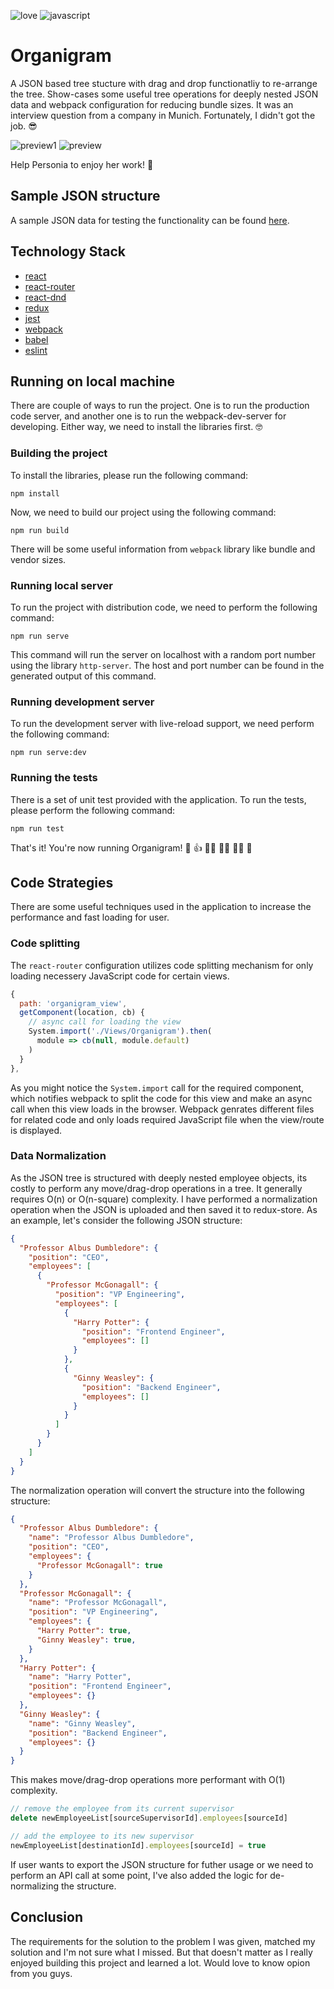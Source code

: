 ![love](https://forthebadge.com/images/badges/built-with-love.svg)
![javascript](https://forthebadge.com/images/badges/made-with-javascript.svg)

# Organigram
A JSON based tree stucture with drag and drop functionatliy to re-arrange the tree. Show-cases some useful tree operations for deeply nested JSON data and webpack configuration for reducing bundle sizes. It was an interview question from a company in Munich. Fortunately, I didn't got the job. 😎

![preview1](./previews/preview_1.png)
![preview](./previews/preview_2.png)

Help Personia to enjoy her work! 🎉

## Sample JSON structure
A sample JSON data for testing the functionality can be found [here](./sample_json.json).

## Technology Stack
* [react](https://reactjs.org/)
* [react-router](https://github.com/ReactTraining/react-router)
* [react-dnd](https://github.com/react-dnd/react-dnd)
* [redux](https://redux.js.org/)
* [jest](https://jestjs.io/)
* [webpack](https://webpack.js.org/)
* [babel](https://babeljs.io/)
* [eslint](https://eslint.org/)

## Running on local machine
There are couple of ways to run the project. One is to run the production code server, and another one is to run the webpack-dev-server for developing. Either way, we need to install the libraries first. 🤓

### Building the project
To install the libraries, please run the following command:
```
npm install
```

Now, we need to build our project using the following command:
```
npm run build
```

There will be some useful information from `webpack` library like bundle and vendor sizes.

### Running local server
To run the project with distribution code, we need to perform the following command:
```
npm run serve
```
This command will run the server on localhost with a random port number using the library `http-server`. The host and port number can be found in the generated output of this command.

### Running development server
To run the development server with live-reload support, we need perform the following command:
```
npm run serve:dev
```

### Running the tests
There is a set of unit test provided with the application. To run the tests, please perform the following command:
```
npm run test
```

That's it! You're now running Organigram! 🍻 👍 👏🏿 🤞🏾 🤙🏼 🎉

## Code Strategies
There are some useful techniques used in the application to increase the performance and fast loading for user.

### Code splitting
The `react-router` configuration utilizes code splitting mechanism for only loading necessery JavaScript code for certain views.
```js
{
  path: 'organigram_view',
  getComponent(location, cb) {
    // async call for loading the view
    System.import('./Views/Organigram').then(
      module => cb(null, module.default)
    )
  }
},
```
As you might notice the `System.import` call for the required component, which notifies webpack to split the code for this view and make an async call when this view loads in the browser. Webpack genrates different files for related code and only loads required JavaScript file when the view/route is displayed.

### Data Normalization
As the JSON tree is structured with deeply nested employee objects, its costly to perform any move/drag-drop operations in a tree. It generally requires O(n) or O(n-square) complexity. I have performed a normalization operation when the JSON is uploaded and then saved it to redux-store. As an example, let's consider the following JSON structure:
```json
{
  "Professor Albus Dumbledore": {
    "position": "CEO",
    "employees": [
      {
        "Professor McGonagall": {
          "position": "VP Engineering",
          "employees": [
            {
              "Harry Potter": {
                "position": "Frontend Engineer",
                "employees": []
              }
            },
            {
              "Ginny Weasley": {
                "position": "Backend Engineer",
                "employees": []
              }
            }
          ]
        }
      }
    ]
  }
}
```
The normalization operation will convert the structure into the following structure:
```json
{
  "Professor Albus Dumbledore": {
    "name": "Professor Albus Dumbledore",
    "position": "CEO",
    "employees": {
      "Professor McGonagall": true
    }
  },
  "Professor McGonagall": {
    "name": "Professor McGonagall",
    "position": "VP Engineering",
    "employees": {
      "Harry Potter": true,
      "Ginny Weasley": true,
    }
  },
  "Harry Potter": {
    "name": "Harry Potter",
    "position": "Frontend Engineer",
    "employees": {}
  },
  "Ginny Weasley": {
    "name": "Ginny Weasley",
    "position": "Backend Engineer",
    "employees": {}
  }
}
```

This makes move/drag-drop operations more performant with O(1) complexity.
```javascript
// remove the employee from its current supervisor
delete newEmployeeList[sourceSupervisorId].employees[sourceId]

// add the employee to its new supervisor
newEmployeeList[destinationId].employees[sourceId] = true
```

If user wants to export the JSON structure for futher usage or we need to perform an API call at some point, I've also added the logic for de-normalizing the structure.

## Conclusion
The requirements for the solution to the problem I was given, matched my solution and I'm not sure what I missed. But that doesn't matter as I really enjoyed building this project and learned a lot. Would love to know opion from you guys.